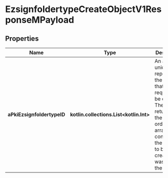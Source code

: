 
# EzsignfoldertypeCreateObjectV1ResponseMPayload

## Properties
Name | Type | Description | Notes
------------ | ------------- | ------------- | -------------
**aPkiEzsignfoldertypeID** | **kotlin.collections.List&lt;kotlin.Int&gt;** | An array of unique IDs representing the object that were requested to be created.  They are returned in the same order as the array containing the objects to be created that was sent in the request. | 



